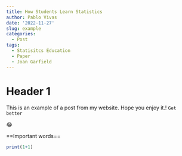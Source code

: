```yaml
---
title: How Students Learn Statistics
author: Pablo Vivas
date: '2022-11-27'
slug: example
categories:
  - Post
tags:
  - Statisitcs Education
  - Paper
  - Joan Garfield
---
```


# Header 1

This is an example of a post from my website. Hope you enjoy it.! `Get better`

:joy:

==Important words==

```r
print(1+1)
```